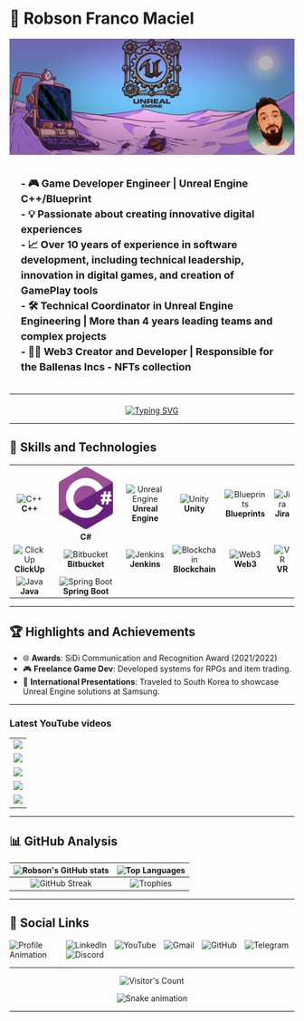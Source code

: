 # 👾 Robson Franco Maciel  
<a href="https://eddiejaoude.substack.com/p/links" target="_blank"><img src="https://raw.githubusercontent.com/RobsonMaciel/RobsonMaciel/main/developerbg.png" /></a>

<div style="flex: 1; padding: 20px;">
  <p style="font-size: 18px; font-weight: bold; line-height: 1.5; margin: 0;">
    - 🎮 <strong>Game Developer Engineer</strong> | Unreal Engine C++/Blueprint<br>
    - 💡 <strong>Passionate about creating innovative digital experiences</strong><br>
    - 📈 <strong>Over 10 years of experience in software development</strong>, including technical leadership, innovation in digital games, and creation of GamePlay tools<br>
    - 🛠️ <strong>Technical Coordinator in Unreal Engine Engineering</strong> | More than 4 years leading teams and complex projects<br>
    - 🧑‍💻 <strong>Web3 Creator and Developer</strong> | Responsible for the Ballenas Incs - NFTs collection
  </p>
</div>

---

<!-- Typing SVG -->
<div style="margin-top: 20px; text-align: center;">
  <a href="https://github.com/Robsonfmaciel/readme-typing-svg">
    <img src="https://readme-typing-svg.demolab.com/?lines=💡%20Passionate%20about%20creating%20immersive%20experiences%20with%20Unreal%20Engine;🎮%20Developing%20innovative%20projects%20in%20UE5;🛠️%20Creating%20tools%20and%20systems%20for%20advanced%20GamePlay;🌍%20Turning%20ideas%20into%20immersive%20worlds%20with%20Unreal%20Engine;🚀%20Over%2010%20years%20of%20dedication%20to%20technology%20and%20innovation%20in%20games&font=Fira%20Code&center=true&width=1200&height=50&color=f75c7e&vCenter=true&pause=1000&size=22" alt="Typing SVG" />
  </a>
</div>

---

## 🚀 Skills and Technologies
<table> 
<tr> 
  <td align="center"><img src="https://img.icons8.com/color/48/000000/c-plus-plus-logo.png" alt="C++"/><br><b>C++</b></td> 
  <td align="center"><img src="https://raw.githubusercontent.com/devicons/devicon/master/icons/csharp/csharp-original.svg" alt="C#"/><br><b>C#</b></td> 
  <td align="center"><img src="https://img.icons8.com/color/48/000000/unreal-engine.png" alt="Unreal Engine"/><br><b>Unreal Engine</b></td> 
  <td align="center"><img src="https://img.icons8.com/color/48/000000/unity.png" alt="Unity"/><br><b>Unity</b></td> 
  <td align="center"><img src="https://img.icons8.com/external-outline-geotatah/64/000000/external-blueprint-construction-outline-geotatah.png" alt="Blueprints"/><br><b>Blueprints</b></td> 
  <td align="center"><img src="https://img.icons8.com/color/48/000000/jira.png" alt="Jira"/><br><b>Jira</b></td> 
</tr> 
<tr> 
  <td align="center"><img src="https://img.icons8.com/external-tal-revivo-color-tal-revivo/64/000000/external-clickup-is-an-american-based-project-management-productivity-tool-logo-color-tal-revivo.png" alt="ClickUp"/><br><b>ClickUp</b></td> 
  <td align="center"><img src="https://img.icons8.com/color/48/000000/bitbucket.png" alt="Bitbucket"/><br><b>Bitbucket</b></td> 
  <td align="center"><img src="https://img.icons8.com/color/48/000000/jenkins.png" alt="Jenkins"/><br><b>Jenkins</b></td> 
  <td align="center"><img src="https://img.icons8.com/color/48/000000/blockchain.png" alt="Blockchain"/><br><b>Blockchain</b></td> 
  <td align="center"><img src="https://img.icons8.com/fluency/48/000000/web3.png" alt="Web3"/><br><b>Web3</b></td> 
  <td align="center"><img src="https://img.icons8.com/external-becris-flat-becris/64/000000/external-vr-virtual-reality-becris-flat-becris.png" alt="VR"/><br><b>VR</b></td> 
</tr> 
<tr> 
  <td align="center"><img src="https://img.icons8.com/color/48/000000/java-coffee-cup-logo.png" alt="Java"/><br><b>Java</b></td> 
  <td align="center"><img src="https://img.icons8.com/color/48/000000/spring-logo.png" alt="Spring Boot"/><br><b>Spring Boot</b></td> 
</tr> 
</table>

---

## 🏆 Highlights and Achievements
- 🌐 **Awards**: SiDi Communication and Recognition Award (2021/2022)  
- 🎮 **Freelance Game Dev**: Developed systems for RPGs and item trading.  
- 📢 **International Presentations**: Traveled to South Korea to showcase Unreal Engine solutions at Samsung.  

---

### Latest YouTube videos
<table>
<!-- YOUTUBE-VIDEOS-LIST:START -->
<tr>
  <td><a href="https://www.youtube.com/watch?v=08TSeFGwcPU"><img width="140px" src="https://i.ytimg.com/vi/08TSeFGwcPU/mqdefault.jpg"></a></td>
  <!-- <td><a href="https://www.youtube.com/watch?v=08TSeFGwcPU">Generate unit tests with EarlyAI</a> (Oct 30, 2024)<br/></td> -->
</tr>

<tr>
  <td><a href="https://www.youtube.com/watch?v=U8QUZ7xllMg"><img width="140px" src="https://i.ytimg.com/vi/U8QUZ7xllMg/mqdefault.jpg"></a></td>
  <!-- <td><a href="https://www.youtube.com/watch?v=U8QUZ7xllMg">Stop creating Typescript interfaces manually &lpar;use quicktype&rpar;</a> (Oct 16, 2024)<br/></td> -->
</tr>

<tr>
  <td><a href="https://www.youtube.com/watch?v=3KrSj7YGDNo"><img width="140px" src="https://i.ytimg.com/vi/3KrSj7YGDNo/mqdefault.jpg"></a></td>
  <!-- <td><a href="https://www.youtube.com/watch?v=3KrSj7YGDNo">Contribute to GitLab for Hacktoberfest!</a> (Oct 6, 2024)<br/></td> -->
</tr>

<tr>
  <td><a href="https://www.youtube.com/watch?v=vcgR1FJsGno"><img width="140px" src="https://i.ytimg.com/vi/vcgR1FJsGno/mqdefault.jpg"></a></td>
  <!-- <td><a href="https://www.youtube.com/watch?v=vcgR1FJsGno">Mock out OAuth Provider using MswJS &lpar;NextJS and Next-Auth&rpar;</a> (Sep 29, 2024)<br/></td> -->
</tr>

<tr>
  <td><a href="https://www.youtube.com/watch?v=VAilSmYbg3o"><img width="140px" src="https://i.ytimg.com/vi/VAilSmYbg3o/mqdefault.jpg"></a></td>
  <!-- <td><a href="https://www.youtube.com/watch?v=VAilSmYbg3o">Mock out OAuth Provider using MswJS &lpar;NextJS and Next-Auth&rpar;</a> (Sep 29, 2024)<br/></td> -->
</tr>

<!-- YOUTUBE-VIDEOS-LIST:END -->
</table>

---
## 📊 GitHub Analysis
| ![Robson's GitHub stats](https://github-readme-stats.vercel.app/api?username=robsonfmaciel&show_icons=true&theme=radical) | ![Top Languages](https://github-readme-stats.vercel.app/api/top-langs/?username=robsonfmaciel&layout=compact&theme=radical) |
| :---: | :---: |
| ![GitHub Streak](https://github-readme-streak-stats.herokuapp.com/?user=robsonmaciel&theme=radical) | ![Trophies](https://github-profile-trophy.vercel.app/?username=robsonmaciel&theme=radical&no-bg=true&row=2&column=4) |

---

## 🔗 Social Links
<div style="display: flex; align-items: center; justify-content: center;">
  <div style="display: flex; align-items: center; margin-right: 20px;">
    <img src="https://kujiraclubnft.com/assets/images/developer/developer.png" alt="Profile Animation" width="70" style="margin-right: 10px;">    
  </div>
  <div>
    <a href="https://www.linkedin.com/in/robson-franco-maciel-22923659/" style="text-decoration: none; margin-right: 10px;">
      <img src="https://img.icons8.com/color/48/000000/linkedin.png" alt="LinkedIn" title="LinkedIn" />
    </a>
    <a href="https://www.youtube.com/channel/UCLYIUO-gGHgVm4d3UZNBaew" style="text-decoration: none; margin-right: 10px;">
      <img src="https://img.icons8.com/color/48/000000/youtube-play.png" alt="YouTube" title="YouTube" />
    </a>
    <a href="mailto:robson.indie@gmail.com" style="text-decoration: none; margin-right: 10px;">
      <img src="https://img.icons8.com/color/48/000000/gmail--v1.png" alt="Gmail" title="Gmail" />
    </a>
    <a href="https://github.com/RobsonMaciel" style="text-decoration: none; margin-right: 10px;">
      <img src="https://img.icons8.com/material-outlined/48/000000/github.png" alt="GitHub" title="GitHub" />
    </a>
    <a href="https://t.me/RobsonGameDev" style="text-decoration: none; margin-right: 10px;">
      <img src="https://img.icons8.com/color/48/000000/telegram-app--v1.png" alt="Telegram" title="Telegram" />
    </a>
    <a href="https://discord.com/users/robson.83" style="text-decoration: none;">
      <img src="https://img.icons8.com/color/48/000000/discord-logo.png" alt="Discord" title="Discord" />
    </a>
  </div>
</div>

---

<div align="center">
  <img src="https://profile-counter.glitch.me/robsonfmaciel/count.svg" alt="Visitor's Count">
  
  ![Snake animation](https://github.com/robsonmaciel/robsonmaciel/blob/output/github-contribution-grid-snake.svg)
</div>

---
